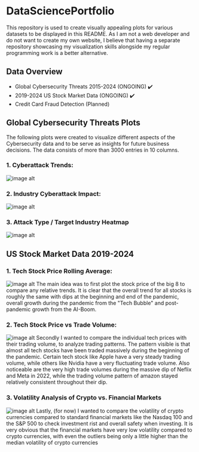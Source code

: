 # DataSciencePortfolio
This repository is used to create visually appealing plots for various datasets to be displayed in this README. As I am not a web developer and do not want to create my own website, I believe that having a separate repository showcasing my visualization skills alongside my regular programming work is a better alternative.

## Data Overview
- Global Cybersecurity Threats 2015-2024 (ONGOING) ✔️
- 2019-2024 US Stock Market Data (ONGOING) ✔️
- Credit Card Fraud Detection (Planned)

## Global Cybersecurity Threats Plots
The following plots were created to visualize different aspects of the Cybersecurity data and to be serve as insights for future business decisions.
The data consists of more than 3000 entries in 10 columns.
### 1. Cyberattack Trends:
![image alt](https://github.com/LewisSchmidtke/DataSciencePortfolio/blob/main/Plots/Cyberattack_Trends.png?raw=true)
### 2. Industry Cyberattack Impact:
![image alt](https://github.com/LewisSchmidtke/DataSciencePortfolio/blob/main/Plots/Cyberattack_Impacts_Users&Finance.png?raw=true)
### 3. Attack Type / Target Industry Heatmap
![image alt](https://github.com/LewisSchmidtke/DataSciencePortfolio/blob/main/Plots/FinancialLoss_HeatMap.png?raw=true)

## US Stock Market Data 2019-2024
### 1. Tech Stock Price Rolling Average:
![image alt](https://github.com/LewisSchmidtke/DataSciencePortfolio/blob/main/Plots/StockPriceRollingAVG(Tech).png?raw=true)
The main idea was to first plot the stock price of the big 8 to compare any relative trends. It is clear that the overall trend for all stocks is roughly the same with dips at the beginning and end of the pandemic, overall growth during the pandemic from the "Tech Bubble" and post-pandemic growth from the AI-Boom.
### 2. Tech Stock Price vs Trade Volume:
![image alt](https://github.com/LewisSchmidtke/DataSciencePortfolio/blob/main/Plots/Price_vs_Volume_(Tech).png?raw=true)
Secondly I wanted to compare the individual tech prices with their trading volume, to analyze trading patterns. The pattern visible is that almost all tech stocks have been traded massively during the beginning of the pandemic. Certain tech stock like Apple have a very steady trading volume, while others like Nvidia have a very fluctuating trade volume. Also noticeable are the very high trade volumes during the massive dip of Neflix and Meta in 2022, while the trading volume pattern of amazon stayed relatively consistent throughout their dip.
### 3. Volatility Analysis of Crypto vs. Financial Markets
![image alt](https://github.com/LewisSchmidtke/DataSciencePortfolio/blob/main/Plots/Volatility_Tech+Crypto.png?raw=true)
Lastly, (for now) I wanted to compare the volatility of crypto currencies compared to standard financial markets like the Nasdaq 100 and the S&P 500 to check investment rist and overall safety when investing. It is very obvious that the financial markets have very low volatility compared to crypto currencies, with even the outliers being only a little higher than the median volatility of crypto currencies
